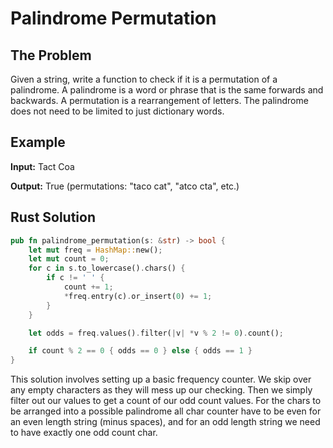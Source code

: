 # Palindrome Permutation 

## The Problem

Given a string, write a function to check if it is a permutation of a palindrome.
A palindrome is a word or phrase that is the same forwards and backwards. A permutation
is a rearrangement of letters. The palindrome does not need to be limited to just dictionary
words.

## Example
**Input:** Tact Coa

**Output:** True (permutations: "taco cat", "atco cta", etc.)

## Rust Solution

```rust
pub fn palindrome_permutation(s: &str) -> bool {
    let mut freq = HashMap::new();
    let mut count = 0;
    for c in s.to_lowercase().chars() {
        if c != ' ' {
            count += 1;
            *freq.entry(c).or_insert(0) += 1;
        }
    }

    let odds = freq.values().filter(|v| *v % 2 != 0).count();

    if count % 2 == 0 { odds == 0 } else { odds == 1 }
}
```

This solution involves setting up a basic frequency counter. We skip over any
empty characters as they will mess up our checking. Then we simply filter out
our values to get a count of our odd count values. For the chars to be arranged
into a possible palindrome all char counter have  to be even for an even length
string (minus spaces), and for an odd length string we need to have exactly one
odd count char.
